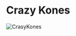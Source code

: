# Crazy Kones

![CrasyKones](https://sm.ign.com/t/ign_in/articlepage/w/what-would-bring-crazy-taxi-to-ps4-and-xbox-one/what-would-bring-crazy-taxi-to-ps4-and-xbox-one_j9hv.1280.jpg)
